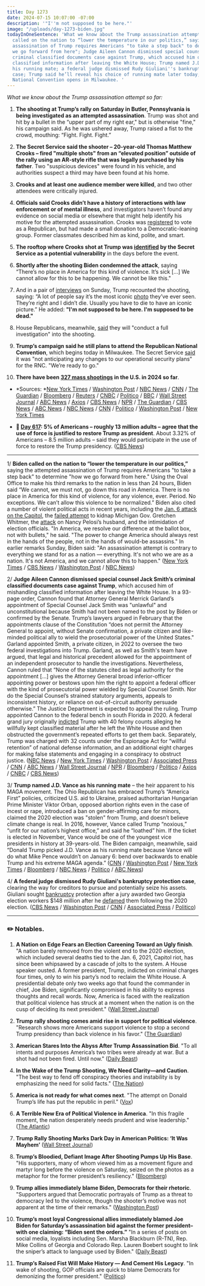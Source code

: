 ```yaml
---
title: Day 1273
date: 2024-07-15 10:07:00 -07:00
description: '"I''m not supposed to be here."'
image: "/uploads/day-1273-biden.jpg"
todayInOneSentence: 'What we know about the Trump assassination attempt so far; Biden
  called on the nation to “lower the temperature in our politics,” saying the attempted
  assassination of Trump requires Americans "to take a step back" to determine "how
  we go forward from here"; Judge Aileen Cannon dismissed special counsel Jack Smith’s
  criminal classified documents case against Trump, which accused him of mishandling
  classified information after leaving the White House; Trump named J.D. Vance as
  his running mate; a federal judge dismissed Rudy Giuliani''s bankruptcy protection
  case; Trump said he’ll reveal his choice of running mate later today; and the Republican
  National Convention opens in Milwaukee. '
---
```


*What we know about the Trump assassination attempt so far:*

 1. **The shooting at Trump’s rally on Saturday in Butler, Pennsylvania is being investigated as an attempted assassination**. Trump was shot and hit by a bullet in the “upper part of my right ear," but is otherwise "fine," his campaign said. As he was ushered away, Trump raised a fist to the crowd, mouthing: “Fight. Fight. Fight.”

 2. **The Secret Service said the shooter – 20-year-old Thomas Matthew Crooks – fired "multiple shots" from an “elevated position” outside of the rally using an AR-style rifle that was legally purchased by his father**. Two "suspicious devices" were found in his vehicle, and authorities suspect a third may have been found at his home.

 3. **Crooks and at least one audience member were killed**, and two other attendees were critically injured.

 4. **Officials said Crooks didn’t have a history of interactions with law enforcement or of mental illness**, and investigators haven’t found any evidence on social media or elsewhere that might help identify his motive for the attempted assassination. Crooks was [registered](https://www.cnn.com/2024/07/14/us/trump-rally-gunman-thomas-crooks-invs/index.html)  to vote as a Republican, but had made a small donation to a Democratic-leaning group. Former classmates described him as kind, polite, and smart.

 5. **The rooftop where Crooks shot at Trump was [identified](https://www.nbcnews.com/politics/donald-trump/trump-rally-shooting-secret-service-identified-rooftop-security-flaw-rcna161783) by the Secret Service as a potential vulnerability** in the days before the event.

 6. **Shortly after the shooting Biden condemned the attack**, saying “There’s no place in America for this kind of violence. It’s sick \[...\] We cannot allow for this to be happening. We cannot be like this."

 7. And in a pair of [interviews](https://www.nytimes.com/2024/07/15/us/politics/trump-shot-interviews.html) on Sunday, Trump recounted the shooting, saying: “A lot of people say it’s the most iconic [photo](https://apnews.com/article/trump-photo-flag-iconic-bullet-f668b7dcc7b365a319a5daaac582775d) they’ve ever seen. They’re right and I didn’t die. Usually you have to die to have an iconic picture.” He added: **"I'm not supposed to be here. I'm supposed to be dead."**

 8. House Republicans, meanwhile, [said](https://www.axios.com/2024/07/14/trump-rally-shooting-oversight-comer-secret-service) they will "conduct a full investigation" into the shooting.

 9. **Trump’s campaign said he still plans to attend the Republican National Convention**, which begins today in Milwaukee. The Secret Service [said](https://www.wsj.com/livecoverage/trump-rally-incident/card/secret-service-says-rnc-security-at-highest-level-so-no-plans-to-change-7Gngm6AuFNp75aIIDMf9) it was "not anticipating any changes to our operational security plans" for the RNC. "We’re ready to go."

10. **There have been [327 mass shootings](https://en.wikipedia.org/wiki/List_of_mass_shootings_in_the_United_States_in_2024#List) in the U.S. in 2024 so far**.

* *Sources: *[New York Times](https://www.nytimes.com/live/2024/07/13/us/biden-trump-election) / [Washington Post](https://www.washingtonpost.com/politics/2024/07/13/2024-election-campaign-updates-biden-trump-rally/) / [NBC News](https://www.nbcnews.com/politics/donald-trump/secret-service-rushes-trump-stage-shots-fired-pennsylvania-rally-rcna161735) / [CNN](https://www.cnn.com/politics/live-news/election-biden-trump-07-13-24/index.html) / [The Guardian](https://www.theguardian.com/us-news/article/2024/jul/13/trump-rally-gun-shots-pennsylvania) / [Bloomberg](https://www.bloomberg.com/news/live-blog/2024-07-13/trump-rushed-off-stage-at-rally?srnd=homepage-americas&sref=MIBMEEoj) / [Reuters](https://www.reuters.com/world/us/sounds-multiple-shots-heard-trump-rally-pennsylvania-video-2024-07-13/) / [CNBC](https://www.cnbc.com/2024/07/13/donald-trump-shot-live-updates.html) / [Politico](https://www.politico.com/news/2024/07/13/trump-rushed-off-stage-at-pennsylvania-rally-after-possible-gunfire-00167977) / [BBC](https://www.bbc.com/news/live/cljy6yz1j6gt) / [Wall Street Journal](https://www.wsj.com/livecoverage/trump-rally-incident) / [ABC News](https://abcnews.go.com/Politics/live-updates/donald-trump-rally-shooting-assassination-attempt/?id=111916828) / [Axios](https://www.axios.com/2024/07/13/trump-rally-secret-service-rally-gun-shots) / [CBS News](https://www.cbsnews.com/news/trump-rally-shooter-death-attendee-butler-county-da/) / [NPR](https://www.npr.org/live-updates/trump-pennsylvania-rally-gunshots) / [The Guardian](https://www.theguardian.com/us-news/article/2024/jul/13/biden-trump-rally-shooting-reaction) / [CBS News](https://www.cbsnews.com/news/donald-trump-rally-shooting-joe-biden-statement/) / [ABC News](https://abcnews.go.com/Politics/biden-briefed-trump-rally-incident-lawmakers-condemning-violence/story?id=111914358) / [NBC News](https://www.nbcnews.com/politics/2024-election/biden-political-leaders-condemn-violence-trump-shooting-rally-rcna161740) / [CNN](https://www.cnn.com/2024/07/13/politics/joe-biden-reaction-trump-shooting/index.html) / [Politico](https://www.politico.com/news/2024/07/13/biden-theres-no-place-for-this-kind-of-violence-in-america-00167984) / [Washington Post](https://www.washingtonpost.com/politics/2024/07/13/trump-rally-shooting-reactions/) / [New York Times](https://www.nytimes.com/2024/07/13/us/politics/trump-rally-shooting-reactions.html)

* **📌 [Day 617](https://whatthefuckjusthappenedtoday.com/2022/09/28/day-617/#poll-5-of-americans-%E2%80%93-roughly-13-mil): 5% of Americans – roughly 13 million adults – agree that the use of force is justified to restore Trump as president**. About 3.32% of Americans – 8.5 million adults – said they would participate in the use of force to restore the Trump presidency. ([CBS News](https://www.cbsnews.com/news/force-justified-return-trump-to-white-house/))

---

1/ **Biden called on the nation to “lower the temperature in our politics,”** saying the attempted assassination of Trump requires Americans "to take a step back" to determine "how we go forward from here." Using the Oval Office to make his third remarks to the nation in less than 24 hours, Biden said “We cannot, we must not, go down this road in America. There is no place in America for this kind of violence, for any violence, ever. Period. No exceptions. We can’t allow this violence to be normalized.” Biden also cited a number of violent political acts in recent years, including the [Jan. 6 attack on the Capitol](https://whatthefuckjusthappenedtoday.com/2021/01/06/day-1448/), the [failed attempt](https://whatthefuckjusthappenedtoday.com/2020/10/08/day-1358/) to kidnap Michigan Gov. Gretchen Whitmer, the [attack](https://whatthefuckjusthappenedtoday.com/2022/10/31/day-650/#1-federal-prosecutors-charged-the-ma) on Nancy Pelosi’s husband, and the intimidation of election officials. "In America, we resolve our difference at the ballot box, not with bullets," he said. "The power to change America should always rest in the hands of the people, not in the hands of would-be assassins." In earlier remarks Sunday, Biden said: "An assassination attempt is contrary to everything we stand for as a nation — everything. It's not who we are as a nation. It's not America, and we cannot allow this to happen." ([New York Times](https://www.nytimes.com/2024/07/14/us/politics/biden-trump-unity.html) / [CBS News](https://www.cbsnews.com/news/biden-oval-office-address-trump-shot/) / [Washington Post](https://www.washingtonpost.com/politics/2024/07/14/biden-response-trump-shooting/) / [NBC News](https://www.nbcnews.com/politics/joe-biden/biden-oval-office-address-sunday-evening-trump-shooting-rcna161790))

2/ **Judge Aileen Cannon dismissed special counsel Jack Smith’s criminal classified documents case against Trump**, which accused him of mishandling classified information after leaving the White House. In a 93-page order, Cannon found that Attorney General Merrick Garland’s appointment of Special Counsel Jack Smith was "unlawful" and unconstitutional because Smith had not been named to the post by Biden or confirmed by the Senate. Trump’s lawyers argued in February that the appointments clause of the Constitution “does not permit the Attorney General to appoint, without Senate confirmation, a private citizen and like-minded political ally to wield the prosecutorial power of the United States." Garland appointed Smith, a private citizen, in 2022 to oversee the two federal investigations into Trump. Garland, as well as Smith's team have argued, that legal and historical precedent allowed for the appointment of an independent prosecutor to handle the investigations. Nevertheless, Cannon ruled that “None of the statutes cited as legal authority for the appointment \[...\] gives the Attorney General broad inferior-officer appointing power or bestows upon him the right to appoint a federal officer with the kind of prosecutorial power wielded by Special Counsel Smith. Nor do the Special Counsel’s strained statutory arguments, appeals to inconsistent history, or reliance on out-of-circuit authority persuade otherwise.” The Justice Department is expected to appeal the ruling. Trump appointed Cannon to the federal bench in south Florida in 2020. A federal grand jury originally [indicted](https://whatthefuckjusthappenedtoday.com/2023/06/09/day-871/#1-the-justice-department-charged-tru) Trump with 40 felony counts alleging he willfully kept classified material after he left the White House and then obstructed the government’s repeated efforts to get them back. Separately, Trump was charged with 32 counts under the Espionage Act for “willful retention” of national defense information, and an additional eight charges for making false statements and engaging in a conspiracy to obstruct justice. ([NBC News](https://www.nbcnews.com/politics/donald-trump/florida-judge-dismisses-trump-classified-documents-case-rcna161878) / [New York Times](https://www.nytimes.com/live/2024/07/15/us/trump-documents-case-dismissed) / [Washington Post](https://www.washingtonpost.com/national-security/2024/07/15/trump-classified-trial-dismisssed-cannon/) / [Associated Press](https://apnews.com/article/trump-classified-documents-smith-c66d5ffb7ba86c1b991f95e89bdeba0c) / [CNN](https://www.cnn.com/2024/07/15/politics/classified-documents-case-trump-dismissed-aileen-cannon) / [ABC News](https://abcnews.go.com/Politics/judge-dismisses-donald-trumps-classified-documents-case/story?id=111951588) / [Wall Street Journal](https://www.wsj.com/us-news/law/federal-judge-dismisses-classified-documents-prosecution-against-trump-db0cde1b) / [NPR](https://www.npr.org/2024/07/15/g-s1-10379/trump-documents-case-dismissed) / [Bloomberg](https://www.bloomberg.com/news/articles/2024-07-15/trump-classified-documents-case-dismissed-by-florida-judge?srnd=homepage-americas&sref=MIBMEEoj) / [Politico](https://www.politico.com/news/2024/07/15/judge-dismisses-trumps-mar-a-lago-classified-docs-criminal-case-00168231) / [Axios](https://www.axios.com/2024/07/15/trump-classified-documents-case-dismissed-cannon) / [CNBC](https://www.cnbc.com/2024/07/15/trump-classified-documents-case-dismissed-by-judge-over-special-counsel-appointment.html) / [CBS News](https://www.cbsnews.com/news/trump-documents-case-dismissed-by-federal-judge/))

3/ **Trump named J.D. Vance as his running mate** – the heir apparent to his MAGA movement. The Ohio Republican has embraced Trump’s “America First” policies, criticized U.S. aid to Ukraine, praised authoritarian Hungarian Prime Minister Viktor Orban, opposed abortion rights even in the case of incest or rape, introduced a ban on gender-affirming care for minors, claimed the 2020 election was "stolen" from Trump, and doesn’t believe climate change is real. In 2016, however, Vance called Trump “noxious,” “unfit for our nation’s highest office,” and said he “loathed” him. If the ticket is elected in November, Vance would be one of the youngest vice presidents in history at 39-years-old. The Biden campaign, meanwhile, said “Donald Trump picked J.D. Vance as his running mate because Vance will do what Mike Pence wouldn’t on January 6: bend over backwards to enable Trump and his extreme MAGA agenda.” ([CNN](https://www.cnn.com/politics/live-news/rnc-republican-national-convention-07-15-24/index.html) / [Washington Post](https://www.washingtonpost.com/politics/2024/07/15/jd-vance-trump-vice-president-announcement/) / [New York Times](https://www.nytimes.com/live/2024/07/15/us/trump-rnc-news-biden) / [Bloomberg](https://www.bloomberg.com/news/articles/2024-07-15/marco-rubio-will-not-be-trump-s-running-mate?sref=MIBMEEoj) / [NBC News](https://www.nbcnews.com/politics/2024-election/biden-campaign-label-jd-vance-trump-vp-extreme-abortion-election-rcna158844) / [Politico](https://www.politico.com/news/2024/07/15/backstory-on-how-trump-picked-vance-00168331) / [ABC News](https://abcnews.go.com/Politics/live-updates/republican-national-convention-2024-day-1/?id=111935976))

4/ **A federal judge dismissed Rudy Giuliani's bankruptcy protection case**, clearing the way for creditors to pursue and potentially seize his assets. Giuliani sought [bankruptcy](https://whatthefuckjusthappenedtoday.com/2023/12/27/day-1072/#5-rudy-giuliani-filed-for-chapter-11) protection after a jury awarded two Georgia election workers $148 million after he [defamed](https://whatthefuckjusthappenedtoday.com/2023/12/18/day-1063/#5-a-jury-ordered-rudy-giuliani-to-pa) them following the 2020 election. ([CBS News](https://www.cbsnews.com/news/rudy-giuliani-bankruptcy-case-dismissed-creditors/) / [Washington Post](https://www.washingtonpost.com/politics/2024/07/12/rudy-giuliani-bankruptcy/) / [CNN](https://www.cnn.com/2024/07/12/politics/judge-dismisses-giuliani-bankruptcy-case/index.html) / [Associated Press](https://apnews.com/article/giuliani-bankruptcy-freeman-moss-2020-election-3cf8d70d1dc2608705c9f938bbb8941d) / [Politico](https://www.politico.com/news/2024/07/12/rudy-giuliani-bankruptcy-case-dismissed-00167885))

---

### ✏️ Notables.

 1. **A Nation on Edge Fears an Election Careening Toward an Ugly finish**. "A nation barely removed from the violent end to the 2020 election, which included several deaths tied to the Jan. 6, 2021, Capitol riot, has since been whipsawed by a cascade of jolts to the system. A House speaker ousted. A former president, Trump, indicted on criminal charges four times, only to win his party’s nod to reclaim the White House. A presidential debate only two weeks ago that found the commander in chief, Joe Biden, significantly compromised in his ability to express thoughts and recall words. Now, America is faced with the realization that political violence has struck at a moment when the nation is on the cusp of deciding its next president." ([Wall Street Journal](https://www.wsj.com/politics/elections/a-nation-on-edge-fears-an-election-careening-toward-an-ugly-finish-84935842?mod=article_inline))

 2. **Trump rally shooting comes amid rise in support for political violence**. "Research shows more Americans support violence to stop a second Trump presidency than back violence in his favor." ([The Guardian](https://www.theguardian.com/us-news/article/2024/jul/13/trump-rally-shooting-political-violence))

 3. **American Stares Into the Abyss After Trump Assassination Bid**.  "To all intents and purposes America’s two tribes were already at war. But a shot had not been fired. Until now." ([Daily Beast](https://www.thedailybeast.com/american-stares-into-the-abyss-after-donald-trump-assassination-bid?ref=home?ref=home))

 4. **In the Wake of the Trump Shooting, We Need Clarity—and Caution**. "The best way to fend off conspiracy theories and instability is by emphasizing the need for solid facts." ([The Nation](https://www.thenation.com/article/politics/trump-shooting-facts-disinformation/))

 5. **America is not ready for what comes next**. "The attempt on Donald Trump’s life has put the republic in peril." ([Vox](https://www.vox.com/politics/360428/trump-assassination-attempt-pennsylvania-shooting-politics))

 6. **A Terrible New Era of Political Violence in America**. "In this fragile moment, the nation desperately needs prudent and wise leadership." ([The Atlantic](https://www.theatlantic.com/politics/archive/2024/07/trump-rally-pennsylvania-political-violence/679000/))

 7. **Trump Rally Shooting Marks Dark Day in American Politics: ‘It Was Mayhem’** ([Wall Street Journal](https://www.wsj.com/politics/elections/trump-taken-off-stage-after-apparent-shots-fired-at-rally-9d6680da))

 8. **Trump’s Bloodied, Defiant Image After Shooting Pumps Up His Base**. "His supporters, many of whom viewed him as a movement figure and martyr long before the violence on Saturday, seized on the photos as a metaphor for the former president’s resiliency." ([Bloomberg](https://www.bloomberg.com/news/articles/2024-07-14/trump-shooting-ex-president-s-bloodied-defiant-image-pumps-up-gop-base?srnd=homepage-americas&sref=MIBMEEoj))

 9. **Trump allies immediately blame Biden, Democrats for their rhetoric**. "Supporters argued that Democratic portrayals of Trump as a threat to democracy led to the violence, though the shooter’s motive was not apparent at the time of their remarks." ([Washington Post](https://www.washingtonpost.com/politics/2024/07/13/trump-shooting-blame-biden-democrats/))

10. **Trump’s most loyal Congressional allies immediately blamed Joe Biden for Saturday’s assassination bid against the former president–with one claiming: “Biden sent the orders.”** "In a series of posts on social media, loyalists including Sen. Marsha Blackburn (R-TN), Rep. Mike Collins of Georgia and Colorado Rep. Lauren Boebert sought to link the sniper’s attack to language used by Biden." ([Daily Beast](https://www.thedailybeast.com/maga-immediately-blames-joe-biden-for-donald-trump-assassination-attempt?ref=home?ref=home))

11. **Trump’s Raised Fist Will Make History — And Cement His Legacy**. "In wake of shooting, GOP officials are quick to blame Democrats for demonizing the former president." ([Politico](https://www.politico.com/news/magazine/2024/07/14/trump-shooting-fist-legacy-00168022))
